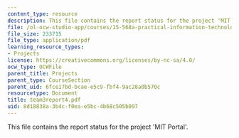 ```yaml
---
content_type: resource
description: This file contains the report status for the project 'MIT Portal'.
file: /ol-ocw-studio-app/courses/15-568a-practical-information-technology-management-spring-2005/8d18838a3b4cf0eae5bc4b68c505b097_team3report4.pdf
file_size: 233715
file_type: application/pdf
learning_resource_types:
- Projects
license: https://creativecommons.org/licenses/by-nc-sa/4.0/
ocw_type: OCWFile
parent_title: Projects
parent_type: CourseSection
parent_uid: 6fce17bd-bcae-e5c9-fbf4-9ac28a0b570c
resourcetype: Document
title: team3report4.pdf
uid: 8d18838a-3b4c-f0ea-e5bc-4b68c505b097
---
```

This file contains the report status for the project 'MIT Portal'.